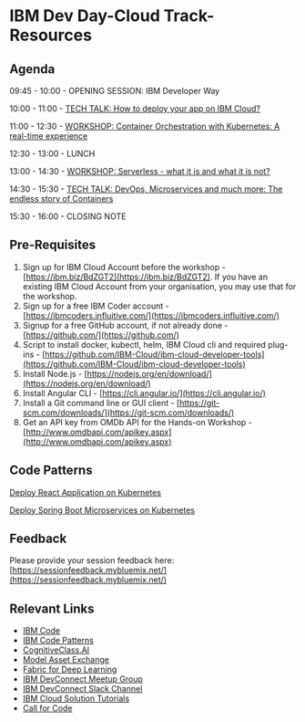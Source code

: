 # IBM Dev Day-Cloud Track- Resources

## Agenda

09:45 - 10:00	- OPENING SESSION: IBM Developer Way

10:00 - 11:00	- [TECH TALK: How to deploy your app on IBM Cloud?](https://github.com/IBMDevConnect/IBMDevDay-Cloud/blob/master/Deep%20dive%20in%20to%20IBM%20Cloud.pptx)

11:00 - 12:30	- [WORKSHOP: Container Orchestration with Kubernetes: A real-time experience](https://github.com/IBMDevConnect/IBMDevDay-Cloud/blob/master/Container%20Orchestration%20with%20Kubernetes.pdf)

12:30 - 13:00 - LUNCH

13:00 - 14:30 - [WORKSHOP: Serverless - what it is and what it is not?](https://github.com/IBMDevConnect/IBMDevDay-Cloud/blob/master/Serverless-What_it_is_what_it_is_not.pptx)

14:30 - 15:30 - [TECH TALK: DevOps, Microservices and much more: The endless story of Containers](https://github.com/IBMDevConnect/IBMDevDay-Cloud/blob/master/IBM_Day_Microservices_Talk.pptx)

15:30 - 16:00 - CLOSING NOTE

## Pre-Requisites

1. Sign up for IBM Cloud Account before the workshop - [https://ibm.biz/BdZGT2](https://ibm.biz/BdZGT2). If you have an existing IBM Cloud Account from your organisation, you may use that for the workshop.
2. Sign up for a free IBM Coder account - [https://ibmcoders.influitive.com/](https://ibmcoders.influitive.com/)
3. Signup for a free GitHub account, if not already done  - [https://github.com/](https://github.com/)
4. Script to install docker, kubectl, helm, IBM Cloud cli and required plug-ins -  [https://github.com/IBM-Cloud/ibm-cloud-developer-tools](https://github.com/IBM-Cloud/ibm-cloud-developer-tools)
5. Install Node.js - [https://nodejs.org/en/download/](https://nodejs.org/en/download/)
6. Install Angular CLI - [https://cli.angular.io/](https://cli.angular.io/)
7. Install a Git command line or GUI client - [https://git-scm.com/downloads/](https://git-scm.com/downloads/)
8. Get an API key from OMDb API for the Hands-on Workshop - [http://www.omdbapi.com/apikey.aspx](http://www.omdbapi.com/apikey.aspx)

## Code Patterns

[Deploy React Application on Kubernetes](https://developer.ibm.com/code/patterns/deploy-a-react-application-on-kubernetes/)

[Deploy Spring Boot Microservices on Kubernetes](https://developer.ibm.com/code/patterns/deploy-spring-boot-microservices-on-kubernetes/)

## Feedback

Please provide your session feedback here:[https://sessionfeedback.mybluemix.net/](https://sessionfeedback.mybluemix.net/)

## Relevant Links

* [IBM Code](https://developer.ibm.com/code/)
* [IBM Code Patterns](https://developer.ibm.com/code/patterns/?cm_sp=Developer-_-Top-Nav-_-Journeys)
* [CognitiveClass.AI](https://cognitiveclass.ai/)
* [Model Asset Exchange](https://developer.ibm.com/code/exchanges/models/)
* [Fabric for Deep Learning](https://github.com/IBM/FfDL)
* [IBM DevConnect Meetup Group](https://www.meetup.com/IBMDevConnect-Bangalore/)
* [IBM DevConnect Slack Channel](https://slackrequest.mybluemix.net)
* [IBM Cloud Solution Tutorials](http://ibm.biz/solution-tutorials)
* [Call for Code](https://developer.ibm.com/code/2018/05/24/global-importance-answering-call-code/)
